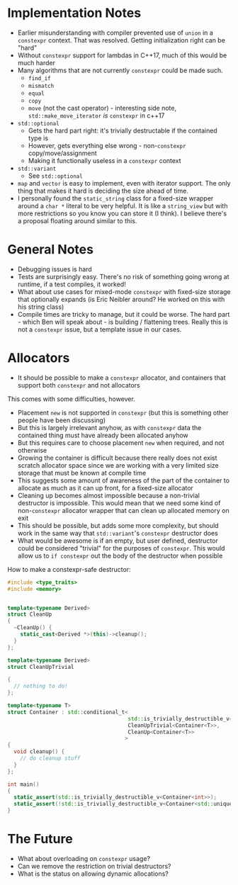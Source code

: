 # Implementation Notes

* Earlier misunderstanding with compiler prevented use of `union` in a `constexpr` context. That was resolved. Getting initialization right can be "hard"
* Without `constexpr` support for lambdas in C++17, much of this would be much harder
* Many algorithms that are not currently `constexpr` could be made such. 
  - `find_if`
  - `mismatch`
  - `equal`
  - `copy`
  - `move` (not the cast operator) - interesting side note, `std::make_move_iterator` *is* `constexpr` in c++17
* `std::optional` 
  - Gets the hard part right: it's trivially destructable if the contained type is
  - However, gets everything else wrong - non-`constexpr` copy/move/assignment
  - Making it functionally useless in a `constexpr` context
* `std::variant`
  - See `std::optional`
* `map` and `vector` is easy to implement, even with iterator support. The only thing that makes it hard is deciding the size ahead of time. 
* I personally found the `static_string` class for a fixed-size wrapper around a `char *` literal to be very helpful. It is like a `string_view` but with more restrictions so you know you can store it (I think). I believe there's a proposal floating around similar to this.
 
# General Notes
 
* Debugging issues is hard
* Tests are surprisingly easy. There's no risk of something going wrong at runtime, if a test compiles, it worked!
* What about use cases for mixed-mode `constexpr` with fixed-size storage that optionally expands (is Eric Neibler around? He worked on this with his string class)
* Compile times are tricky to manage, but it could be worse. The hard part - which Ben will speak about - is building / flattening trees. Really this is not a `constexpr` issue, but a template issue in our cases.

# Allocators

* It should be possible to make a `constexpr` allocator, and containers that support both `constexpr` and not allocators

This comes with some difficulties, however.

* Placement `new` is not supported in `constexpr` (but this is something other people have been discussing)
* But this is largely irrelevant anyhow, as with `constexpr` data the contained thing must have already been allocated anyhow
* But this requires care to choose placement `new` when required, and not otherwise
* Growing the container is difficult because there really does not exist scratch allocator space since we are working with a very limited size storage that must be known at compile time
* This suggests some amount of awareness of the part of the container to allocate as much as it can up front, for a fixed-size allocator
* Cleaning up becomes almost impossible because a non-trivial destructor is impossible. This would mean that we need some kind of non-`constexpr` allocator wrapper that can clean up allocated memory on exit
* This should be possible, but adds some more complexity, but should work in the same way that `std::variant`'s `constexpr` destructor does
* What would be awesome is if an empty, but user defined, destructor could be considered "trivial" for the purposes of `constexpr`. This would allow us to `if constexpr` out the body of the destructor when possible

How to make a constexpr-safe destructor:

```cpp
#include <type_traits>
#include <memory>


template<typename Derived>
struct CleanUp
{
  ~CleanUp() {
    static_cast<Derived *>(this)->cleanup();
  }
};

template<typename Derived>
struct CleanUpTrivial

{
  // nothing to do!
};

template<typename T>
struct Container : std::conditional_t<
                                      std::is_trivially_destructible_v<T>, 
                                      CleanUpTrivial<Container<T>>, 
                                      CleanUp<Container<T>>
                                     >
{
  void cleanup() {
    // do cleanup stuff
  }
};

int main()
{
  static_assert(std::is_trivially_destructible_v<Container<int>>);
  static_assert(!std::is_trivially_destructible_v<Container<std::unique_ptr<int>>>);
}
```


# The Future

* What about overloading on `constexpr` usage?
* Can we remove the restriction on trivial destructors?
* What is the status on allowing dynamic allocations? 

